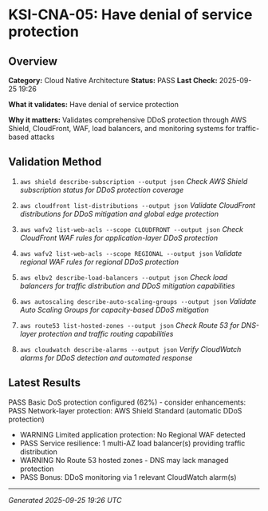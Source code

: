 # KSI-CNA-05: Have denial of service protection

## Overview

**Category:** Cloud Native Architecture
**Status:** PASS
**Last Check:** 2025-09-25 19:26

**What it validates:** Have denial of service protection

**Why it matters:** Validates comprehensive DDoS protection through AWS Shield, CloudFront, WAF, load balancers, and monitoring systems for traffic-based attacks

## Validation Method

1. `aws shield describe-subscription --output json`
   *Check AWS Shield subscription status for DDoS protection coverage*

2. `aws cloudfront list-distributions --output json`
   *Validate CloudFront distributions for DDoS mitigation and global edge protection*

3. `aws wafv2 list-web-acls --scope CLOUDFRONT --output json`
   *Check CloudFront WAF rules for application-layer DDoS protection*

4. `aws wafv2 list-web-acls --scope REGIONAL --output json`
   *Validate regional WAF rules for regional DDoS protection*

5. `aws elbv2 describe-load-balancers --output json`
   *Check load balancers for traffic distribution and DDoS mitigation capabilities*

6. `aws autoscaling describe-auto-scaling-groups --output json`
   *Validate Auto Scaling Groups for capacity-based DDoS mitigation*

7. `aws route53 list-hosted-zones --output json`
   *Check Route 53 for DNS-layer protection and traffic routing capabilities*

8. `aws cloudwatch describe-alarms --output json`
   *Verify CloudWatch alarms for DDoS detection and automated response*

## Latest Results

PASS Basic DoS protection configured (62%) - consider enhancements: PASS Network-layer protection: AWS Shield Standard (automatic DDoS protection)
- WARNING Limited application protection: No Regional WAF detected
- PASS Service resilience: 1 multi-AZ load balancer(s) providing traffic distribution
- WARNING No Route 53 hosted zones - DNS may lack managed protection
- PASS Bonus: DDoS monitoring via 1 relevant CloudWatch alarm(s)

---
*Generated 2025-09-25 19:26 UTC*